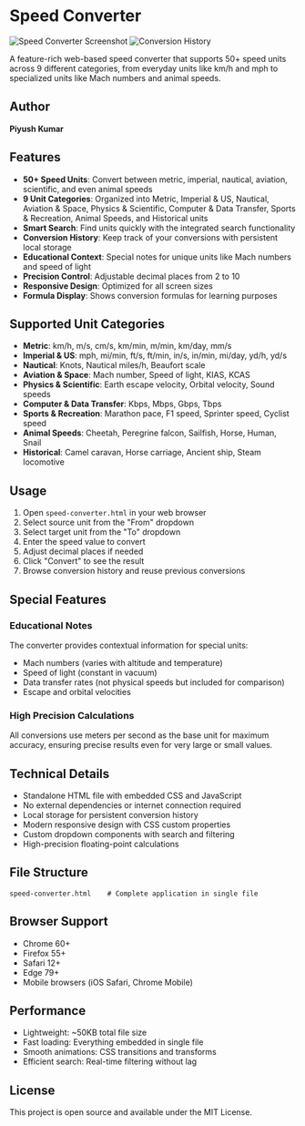 # Speed Converter

![Speed Converter Screenshot](screenshots/speed-converter-main.png)
![Conversion History](screenshots/speed-converter-history.png)

A feature-rich web-based speed converter that supports 50+ speed units across 9 different categories, from everyday units like km/h and mph to specialized units like Mach numbers and animal speeds.

## Author
**Piyush Kumar**

## Features

- **50+ Speed Units**: Convert between metric, imperial, nautical, aviation, scientific, and even animal speeds
- **9 Unit Categories**: Organized into Metric, Imperial & US, Nautical, Aviation & Space, Physics & Scientific, Computer & Data Transfer, Sports & Recreation, Animal Speeds, and Historical units
- **Smart Search**: Find units quickly with the integrated search functionality
- **Conversion History**: Keep track of your conversions with persistent local storage
- **Educational Context**: Special notes for unique units like Mach numbers and speed of light
- **Precision Control**: Adjustable decimal places from 2 to 10
- **Responsive Design**: Optimized for all screen sizes
- **Formula Display**: Shows conversion formulas for learning purposes

## Supported Unit Categories

- **Metric**: km/h, m/s, cm/s, km/min, m/min, km/day, mm/s
- **Imperial & US**: mph, mi/min, ft/s, ft/min, in/s, in/min, mi/day, yd/h, yd/s
- **Nautical**: Knots, Nautical miles/h, Beaufort scale
- **Aviation & Space**: Mach number, Speed of light, KIAS, KCAS
- **Physics & Scientific**: Earth escape velocity, Orbital velocity, Sound speeds
- **Computer & Data Transfer**: Kbps, Mbps, Gbps, Tbps
- **Sports & Recreation**: Marathon pace, F1 speed, Sprinter speed, Cyclist speed
- **Animal Speeds**: Cheetah, Peregrine falcon, Sailfish, Horse, Human, Snail
- **Historical**: Camel caravan, Horse carriage, Ancient ship, Steam locomotive

## Usage

1. Open `speed-converter.html` in your web browser
2. Select source unit from the "From" dropdown
3. Select target unit from the "To" dropdown
4. Enter the speed value to convert
5. Adjust decimal places if needed
6. Click "Convert" to see the result
7. Browse conversion history and reuse previous conversions

## Special Features

### Educational Notes
The converter provides contextual information for special units:
- Mach numbers (varies with altitude and temperature)
- Speed of light (constant in vacuum)
- Data transfer rates (not physical speeds but included for comparison)
- Escape and orbital velocities

### High Precision Calculations
All conversions use meters per second as the base unit for maximum accuracy, ensuring precise results even for very large or small values.

## Technical Details

- Standalone HTML file with embedded CSS and JavaScript
- No external dependencies or internet connection required
- Local storage for persistent conversion history
- Modern responsive design with CSS custom properties
- Custom dropdown components with search and filtering
- High-precision floating-point calculations

## File Structure

```
speed-converter.html    # Complete application in single file
```

## Browser Support

- Chrome 60+
- Firefox 55+
- Safari 12+
- Edge 79+
- Mobile browsers (iOS Safari, Chrome Mobile)

## Performance

- Lightweight: ~50KB total file size
- Fast loading: Everything embedded in single file
- Smooth animations: CSS transitions and transforms
- Efficient search: Real-time filtering without lag

## License

This project is open source and available under the MIT License.
